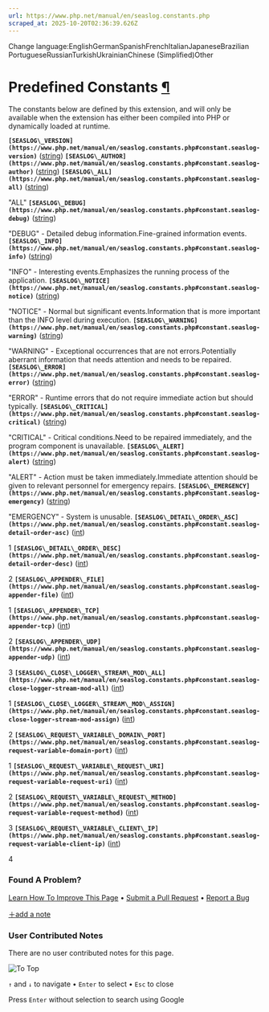 ```yaml
---
url: https://www.php.net/manual/en/seaslog.constants.php
scraped_at: 2025-10-20T02:36:39.626Z
---
```


Change language:EnglishGermanSpanishFrenchItalianJapaneseBrazilian PortugueseRussianTurkishUkrainianChinese (Simplified)Other

# Predefined Constants [¶](https://www.php.net/manual/en/seaslog.constants.php\#seaslog.constants)

The constants below are defined by this extension, and
will only be available when the extension has either
been compiled into PHP or dynamically loaded at runtime.

**`[SEASLOG\_VERSION](https://www.php.net/manual/en/seaslog.constants.php#constant.seaslog-version)`**
([string](https://www.php.net/manual/en/language.types.string.php))
**`[SEASLOG\_AUTHOR](https://www.php.net/manual/en/seaslog.constants.php#constant.seaslog-author)`**
([string](https://www.php.net/manual/en/language.types.string.php))
**`[SEASLOG\_ALL](https://www.php.net/manual/en/seaslog.constants.php#constant.seaslog-all)`**
([string](https://www.php.net/manual/en/language.types.string.php))

"ALL"
**`[SEASLOG\_DEBUG](https://www.php.net/manual/en/seaslog.constants.php#constant.seaslog-debug)`**
([string](https://www.php.net/manual/en/language.types.string.php))

"DEBUG" - Detailed debug information.Fine-grained information events.
**`[SEASLOG\_INFO](https://www.php.net/manual/en/seaslog.constants.php#constant.seaslog-info)`**
([string](https://www.php.net/manual/en/language.types.string.php))

"INFO" - Interesting events.Emphasizes the running process of the application.
**`[SEASLOG\_NOTICE](https://www.php.net/manual/en/seaslog.constants.php#constant.seaslog-notice)`**
([string](https://www.php.net/manual/en/language.types.string.php))

"NOTICE" - Normal but significant events.Information that is more important than the INFO level during execution.
**`[SEASLOG\_WARNING](https://www.php.net/manual/en/seaslog.constants.php#constant.seaslog-warning)`**
([string](https://www.php.net/manual/en/language.types.string.php))

"WARNING" - Exceptional occurrences that are not errors.Potentially aberrant information that needs attention and needs to be repaired.
**`[SEASLOG\_ERROR](https://www.php.net/manual/en/seaslog.constants.php#constant.seaslog-error)`**
([string](https://www.php.net/manual/en/language.types.string.php))

"ERROR" - Runtime errors that do not require immediate action but should typically.
**`[SEASLOG\_CRITICAL](https://www.php.net/manual/en/seaslog.constants.php#constant.seaslog-critical)`**
([string](https://www.php.net/manual/en/language.types.string.php))

"CRITICAL" - Critical conditions.Need to be repaired immediately, and the program component is unavailable.
**`[SEASLOG\_ALERT](https://www.php.net/manual/en/seaslog.constants.php#constant.seaslog-alert)`**
([string](https://www.php.net/manual/en/language.types.string.php))

"ALERT" - Action must be taken immediately.Immediate attention should be given to relevant personnel for emergency repairs.
**`[SEASLOG\_EMERGENCY](https://www.php.net/manual/en/seaslog.constants.php#constant.seaslog-emergency)`**
([string](https://www.php.net/manual/en/language.types.string.php))

"EMERGENCY" - System is unusable.
**`[SEASLOG\_DETAIL\_ORDER\_ASC](https://www.php.net/manual/en/seaslog.constants.php#constant.seaslog-detail-order-asc)`**
([int](https://www.php.net/manual/en/language.types.integer.php))

1
**`[SEASLOG\_DETAIL\_ORDER\_DESC](https://www.php.net/manual/en/seaslog.constants.php#constant.seaslog-detail-order-desc)`**
([int](https://www.php.net/manual/en/language.types.integer.php))

2
**`[SEASLOG\_APPENDER\_FILE](https://www.php.net/manual/en/seaslog.constants.php#constant.seaslog-appender-file)`**
([int](https://www.php.net/manual/en/language.types.integer.php))

1
**`[SEASLOG\_APPENDER\_TCP](https://www.php.net/manual/en/seaslog.constants.php#constant.seaslog-appender-tcp)`**
([int](https://www.php.net/manual/en/language.types.integer.php))

2
**`[SEASLOG\_APPENDER\_UDP](https://www.php.net/manual/en/seaslog.constants.php#constant.seaslog-appender-udp)`**
([int](https://www.php.net/manual/en/language.types.integer.php))

3
**`[SEASLOG\_CLOSE\_LOGGER\_STREAM\_MOD\_ALL](https://www.php.net/manual/en/seaslog.constants.php#constant.seaslog-close-logger-stream-mod-all)`**
([int](https://www.php.net/manual/en/language.types.integer.php))

1
**`[SEASLOG\_CLOSE\_LOGGER\_STREAM\_MOD\_ASSIGN](https://www.php.net/manual/en/seaslog.constants.php#constant.seaslog-close-logger-stream-mod-assign)`**
([int](https://www.php.net/manual/en/language.types.integer.php))

2
**`[SEASLOG\_REQUEST\_VARIABLE\_DOMAIN\_PORT](https://www.php.net/manual/en/seaslog.constants.php#constant.seaslog-request-variable-domain-port)`**
([int](https://www.php.net/manual/en/language.types.integer.php))

1
**`[SEASLOG\_REQUEST\_VARIABLE\_REQUEST\_URI](https://www.php.net/manual/en/seaslog.constants.php#constant.seaslog-request-variable-request-uri)`**
([int](https://www.php.net/manual/en/language.types.integer.php))

2
**`[SEASLOG\_REQUEST\_VARIABLE\_REQUEST\_METHOD](https://www.php.net/manual/en/seaslog.constants.php#constant.seaslog-request-variable-request-method)`**
([int](https://www.php.net/manual/en/language.types.integer.php))

3
**`[SEASLOG\_REQUEST\_VARIABLE\_CLIENT\_IP](https://www.php.net/manual/en/seaslog.constants.php#constant.seaslog-request-variable-client-ip)`**
([int](https://www.php.net/manual/en/language.types.integer.php))

4


### Found A Problem?

[Learn How To Improve This Page](https://github.com/php/doc-base/blob/master/README.md "This will take you to our contribution guidelines on GitHub")
•
[Submit a Pull Request](https://github.com/php/doc-en/blob/master/reference/seaslog/constants.xml)
•
[Report a Bug](https://github.com/php/doc-en/issues/new?body=From%20manual%20page:%20https:%2F%2Fphp.net%2Fseaslog.constants%0A%0A---)

[＋add a note](https://www.php.net/manual/add-note.php?sect=seaslog.constants&repo=en&redirect=https://www.php.net/manual/en/seaslog.constants.php)

### User Contributed Notes

There are no user contributed notes for this page.

![To Top](https://www.php.net/images/to-top@2x.png)

`↑` and `↓` to navigate •
`Enter` to select •
`Esc` to close


Press `Enter` without
selection to search using Google